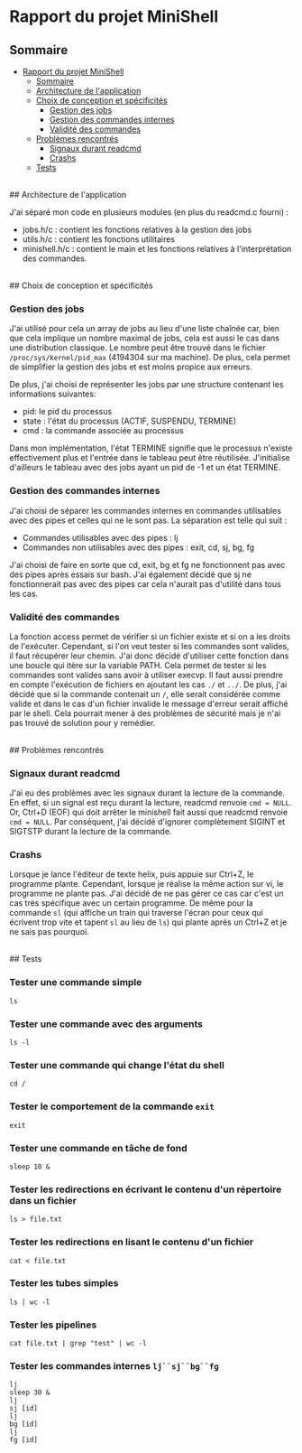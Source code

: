 # Rapport du projet MiniShell

## Sommaire

- [Rapport du projet MiniShell](#rapport-du-projet-minishell)
  - [Sommaire](#sommaire)
  - [Architecture de l'application](#architecture-de-lapplication)
  - [Choix de conception et spécificités](#choix-de-conception-et-spécificités)
    - [Gestion des jobs](#gestion-des-jobs)
    - [Gestion des commandes internes](#gestion-des-commandes-internes)
    - [Validité des commandes](#validité-des-commandes)
  - [Problèmes rencontrés](#problèmes-rencontrés)
    - [Signaux durant readcmd](#signaux-durant-readcmd)
    - [Crashs](#crashs)
  - [Tests](#tests)


<br />
## Architecture de l'application

J'ai séparé mon code en plusieurs modules (en plus du readcmd.c fourni) :
- jobs.h/c : contient les fonctions relatives à la gestion des jobs
- utils.h/c : contient les fonctions utilitaires
- minishell.h/c : contient le main et les fonctions relatives à l'interprétation des commandes.


<br />
## Choix de conception et spécificités

### Gestion des jobs

J'ai utilisé pour cela un array de jobs au lieu d'une liste chaînée car, bien que cela implique un nombre maximal de jobs, cela est aussi le cas dans une distribution classique. Le nombre peut être trouvé dans le fichier `/proc/sys/kernel/pid_max` (4194304 sur ma machine). De plus, cela permet de simplifier la gestion des jobs et est moins propice aux erreurs.

De plus, j'ai choisi de représenter les jobs par une structure contenant les informations suivantes:
- pid: le pid du processus
- state : l'état du processus (ACTIF, SUSPENDU, TERMINE)
- cmd : la commande associée au processus

Dans mon implémentation, l'état TERMINE signifie que le processus n'existe effectivement plus et l'entrée dans le tableau peut être réutilisée. J'initialise d'ailleurs le tableau avec des jobs ayant un pid de -1 et un état TERMINE.

### Gestion des commandes internes

J'ai choisi de séparer les commandes internes en commandes utilisables avec des pipes et celles qui ne le sont pas. La séparation est telle qui suit :
- Commandes utilisables avec des pipes : lj
- Commandes non utilisables avec des pipes : exit, cd, sj, bg, fg

J'ai choisi de faire en sorte que cd, exit, bg et fg ne fonctionnent pas avec des pipes après essais sur bash. J'ai également décidé que sj ne fonctionnerait pas avec des pipes car cela n'aurait pas d'utilité dans tous les cas.

### Validité des commandes

La fonction access permet de vérifier si un fichier existe et si on a les droits de l'exécuter. Cependant, si l'on veut tester si les commandes sont valides, il faut récupérer leur chemin. J'ai donc décidé d'utiliser cette fonction dans une boucle qui itère sur la variable PATH. Cela permet de tester si les commandes sont valides sans avoir à utiliser execvp. Il faut aussi prendre en compte l'exécution de fichiers en ajoutant les cas `./` et `../`. De plus, j'ai décidé que si la commande contenait un `/`, elle serait considérée comme valide et dans le cas d'un fichier invalide le message d'erreur serait affiché par le shell. Cela pourrait mener à des problèmes de sécurité mais je n'ai pas trouvé de solution pour y remédier. 


<br />
## Problèmes rencontrés

### Signaux durant readcmd

J'ai eu des problèmes avec les signaux durant la lecture de la commande. En effet, si un signal est reçu durant la lecture, readcmd renvoie `cmd = NULL`. Or, Ctrl+D (EOF) qui doit arrêter le minishell fait aussi que readcmd renvoie `cmd = NULL`. Par conséquent, j'ai décidé d'ignorer complètement SIGINT et SIGTSTP durant la lecture de la commande.

### Crashs

Lorsque je lance l'éditeur de texte helix, puis appuie sur Ctrl+Z, le programme plante. Cependant, lorsque je réalise la même action sur vi, le programme ne plante pas. J'ai décidé de ne pas gérer ce cas car c'est un cas très spécifique avec un certain programme. De même pour la commande `sl` (qui affiche un train qui traverse l'écran pour ceux qui écrivent trop vite et tapent `sl` au lieu de `ls`) qui plante après un Ctrl+Z et je ne sais pas pourquoi.


<br />
## Tests

### Tester une commande simple

```
ls
```

### Tester une commande avec des arguments

```
ls -l
```

### Tester une commande qui change l'état du shell

```
cd /
```

### Tester le comportement de la commande `exit`

```
exit
```

### Tester une commande en tâche de fond

```
sleep 10 &
```

### Tester les redirections en écrivant le contenu d'un répertoire dans un fichier

```
ls > file.txt
```

### Tester les redirections en lisant le contenu d'un fichier

```
cat < file.txt
```

### Tester les tubes simples

```
ls | wc -l
```

### Tester les pipelines

```
cat file.txt | grep "test" | wc -l
```

### Tester les commandes internes `lj``sj``bg``fg`

```
lj
sleep 30 &
lj
sj [id]
lj
bg [id]
lj
fg [id]
```
